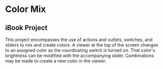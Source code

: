 # Color Mix
## iBook Project

This project encompasses the use of actions and outlets, switches, and sliders to mix and create colors. A viewer at the top of the screen changes to an assigned color as the coordinating switch is turned on. That color's brightness can be modified with the accompanying slider. Combinations may be made to create a new color in the viewer. 
